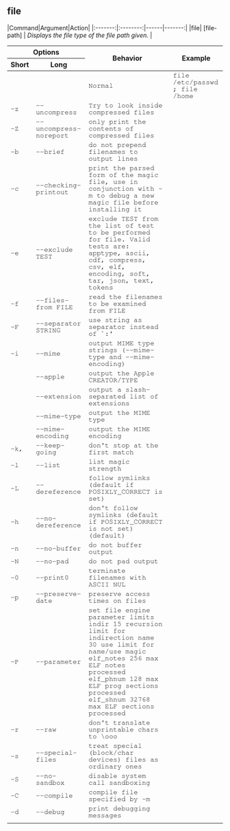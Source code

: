 ## **file**
|Command|Argument|Action|
|:-------:|:--------:|------|-------:|
|file| [file-path] | *Displays the file type of the file path given.* |

<table>
    <thead>
        <tr>
            <th colspan="2">Options</th>
            <th rowspan="2">Behavior</th>
            <th rowspan="2">Example</th>
        </tr>
        <tr>
            <th>Short</th>
            <th>Long</th>
        </tr>
    </thead>
    <tbody style="font-family: FreeMono, monospace;">
        <tr>
            <td></td>
            <td></td>
            <td>Normal</td>
            <td>file /etc/passwd ; file /home</td>
        </tr>
        <tr>
            <td>-z</td>
            <td>--uncompress</td>
            <td>Try to look inside compressed files</td>
            <td></td>
        </tr>
        <tr>
            <td>-Z</td>
            <td>--uncompress-noreport</td>
            <td>only print the contents of compressed files</td>
            <td></td>
        </tr>
        <tr>
            <td>-b</td>
            <td>--brief</td>
            <td>do not prepend filenames to output lines</td>
            <td></td>
        </tr>
        <tr>
            <td>-c</td>
            <td>--checking-printout</td>
            <td>print the parsed form of the magic file, use in conjunction with -m to  debug a new magic file before installing it</td>
            <td></td>
        </tr>
        <tr>
            <td>-e</td>
            <td>--exclude TEST</td>
            <td>exclude TEST from the list of test to be
                               performed for file. Valid tests are:
                               apptype, ascii, cdf, compress, csv, elf,
                               encoding, soft, tar, json, text,
                               tokens</td>
            <td></td>
        </tr>
        <tr>
            <td>-f</td>
            <td>--files-from FILE</td>
            <td>read the filenames to be examined from FILE</td>
            <td></td>
        </tr>
        <tr>
            <td>-F</td>
            <td>--separator STRING</td>
            <td>use string as separator instead of `:'</td>
            <td></td>
        </tr>
        <tr>
            <td>-i</td>
            <td>--mime</td>
            <td>output MIME type strings (--mime-type and
                               --mime-encoding)</td>
            <td></td>
        </tr>
        <tr>
            <td></td>
            <td>--apple</td>
            <td>output the Apple CREATOR/TYPE</td>
            <td></td>
        </tr>
        <tr>
            <td></td>
            <td>--extension</td>
            <td>output a slash-separated list of extensions</td>
            <td></td>
        </tr>
        <tr>
            <td></td>
            <td>--mime-type</td>
            <td>output the MIME type</td>
            <td></td>
        </tr>
        <tr>
            <td></td>
            <td>--mime-encoding</td>
            <td>output the MIME encoding</td>
            <td></td>
        </tr>
        <tr>
            <td>-k,</td>
            <td>--keep-going</td>
            <td>don't stop at the first match</td>
            <td></td>
        </tr>
        <tr>
            <td>-l</td>
            <td>--list</td>
            <td>list magic strength</td>
            <td></td>
        </tr>
        <tr>
            <td>-L</td>
            <td>--dereference</td>
            <td>follow symlinks (default if POSIXLY_CORRECT is set)</td>
            <td></td>
        </tr>
        <tr>
            <td>-h</td>
            <td>--no-dereference</td>
            <td>don't follow symlinks (default if POSIXLY_CORRECT is not set) (default)</td>
            <td></td>
        </tr>
        <tr>
            <td>-n</td>
            <td>--no-buffer</td>
            <td>do not buffer output</td>
            <td></td>
        </tr>
        <tr>
            <td>-N</td>
            <td>--no-pad</td>
            <td>do not pad output</td>
            <td></td>
        </tr>
        <tr>
            <td>-0</td>
            <td>--print0</td>
            <td>terminate filenames with ASCII NUL</td>
            <td></td>
        </tr>
        <tr>
            <td>-p</td>
            <td>--preserve-date</td>
            <td>preserve access times on files</td>
            <td></td>
        </tr>
        <tr>
            <td>-P</td>
            <td>--parameter</td>
            <td>set file engine parameter limits
                               indir        15 recursion limit for indirection
                               name         30 use limit for name/use magic
                               elf_notes   256 max ELF notes processed
                               elf_phnum   128 max ELF prog sections processed
                               elf_shnum 32768 max ELF sections processed</td>
            <td></td>
        </tr>
        <tr>
            <td>-r</td>
            <td>--raw</td>
            <td>don't translate unprintable chars to \ooo</td>
            <td></td>
        </tr>
        <tr>
            <td>-s</td>
            <td>--special-files</td>
            <td>treat special (block/char devices) files as
                             ordinary ones</td>
            <td></td>
        </tr>
        <tr>
            <td>-S</td>
            <td>--no-sandbox</td>
            <td>disable system call sandboxing</td>
            <td></td>
        </tr>
        <tr>
            <td>-C</td>
            <td>--compile</td>
            <td>compile file specified by -m</td>
            <td></td>
        </tr>
        <tr>
            <td>-d</td>
            <td>--debug</td>
            <td>print debugging messages</td>
            <td></td>
        </tr>
        <tr>
            <td></td>
            <td></td>
            <td></td>
            <td></td>
        </tr>
    </tbody>
</table>